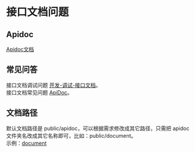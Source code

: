 # 接口文档问题


## Apidoc
[Apidoc文档](https://docs.apidoc.icu/)

## 常见问答

接口文档调试问题 [开发-调试-接口文档](/dev/debug/apidoc)。  
接口文档常见问题 [ApiDoc](https://docs.apidoc.icu/help/)。

## 文档路径

默认文档路径是 public/apidoc，可以根据需求修改成其它路径，只需把 apidoc 文件夹名改成其它名称即可，比如：public/document。  
示例：[document](https://api.yyladmin.top/document)
